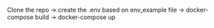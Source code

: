 Clone the repo -> create the .env based on env_example file -> docker-compose build -> docker-compose up
